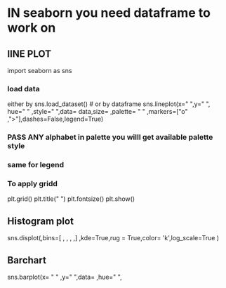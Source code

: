 # IN seaborn you need dataframe to work on
## lINE PLOT
import seaborn as sns
### load data
either by
sns.load_dataset()  # or by dataframe
sns.lineplot(x=" ",y=" ", hue=" " ,style=" ",data= data,size=   ,palette= " " ,markers=["o" ,">"],dashes=False,legend=True)

### PASS ANY alphabet in palette you willl get available palette style
### same for legend
### To apply gridd
plt.grid()
plt.title(" ")
plt.fontsize()
plt.show()


## Histogram plot
sns.displot(<datframe column>,bins=[ , , , ,] ,kde=True,rug = True,color= 'k',log_scale=True )
## Barchart 
sns.barplot(x= " " ,y=" ",data=      ,hue=" ",

